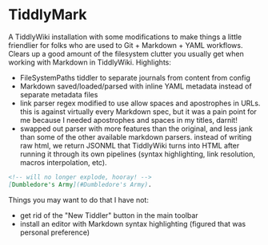 # TiddlyMark
A TiddlyWiki installation with some modifications to make things a little
friendlier for folks who are used to Git + Markdown + YAML workflows. Clears
up a good amount of the filesystem clutter you usually get when working with
Markdown in TiddlyWiki. Highlights:

- FileSystemPaths tiddler to separate journals from content from config
- Markdown saved/loaded/parsed with inline YAML metadata instead of
  separate metadata files
- link parser regex modified to use allow spaces and apostrophes in URLs.
  this is against virtually every Markdown spec, but it was a pain point for me
  because I needed apostrophes and spaces in my titles, darnit!
- swapped out parser with more features than the original, and less jank than
  some of the other available markdown parsers. instead of writing raw html, we
  return JSONML that TiddlyWiki turns into HTML after running it through its own
  pipelines (syntax highlighting, link resolution, macros interpolation, etc).

```md
<!-- will no longer explode, hooray! -->
[Dumbledore's Army](#Dumbledore's Army).
```

Things you may want to do that I have not:

- get rid of the "New Tiddler" button in the main toolbar
- install an editor with Markdown syntax highlighting (figured that was personal
  preference)